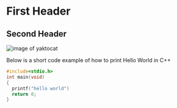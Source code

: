 # First Header
## Second Header

![image of yaktocat](https://github.com/JeremyKilbride/communicate-using-markdown/assets/143632822/1895d6bb-56e6-4ced-b195-bf794f4f949a)

Below is a short code example of how to print Hello World in C++
``` C++
#include<stdio.h>
int main(void)
{
  printf("hello world")
  return 0;
}
```
